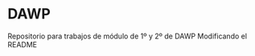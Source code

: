 # DAWP
Repositorio para trabajos de módulo de 1º y 2º de DAWP
M o d i f i c a n d o   e l   R E A D M E  
 